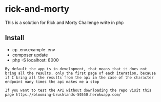 # rick-and-morty
This is a solution for Rick and Morty Challenge write in php

## Install
- cp .env.example .env
- composer update
- php -S localhost: 8000

```
By default the app is in development, that means that it does not bring all the results, only the first page of each iteration, because if I bring all the results from the api in the case of the character endpoint many times the api makes me a stop

If you want to test the API without downloading the repo visit this page https://blooming-brushlands-50550.herokuapp.com/
```